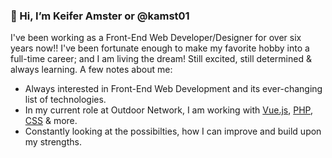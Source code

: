 ### 👋 Hi, I’m Keifer Amster or @kamst01
I've been working as a Front-End Web Developer/Designer for over six years now!! I've been fortunate enough to make my favorite hobby into a full-time career; and I am living the dream! Still excited, still determined & always learning. A few notes about me:
- Always interested in Front-End Web Development and its ever-changing list of technologies.
- In my current role at Outdoor Network, I am working with [Vue.js](https://vuejs.org), [PHP](https://php.net), [CSS](https://developer.mozilla.org/en-US/docs/Glossary/CSS) & more. 
- Constantly looking at the possibilties, how I can improve and build upon my strengths.
